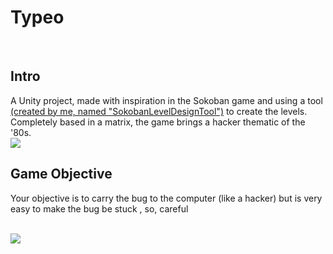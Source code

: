# Typeo
<br>
<h2>Intro</h2>

<p>A Unity project, made with inspiration in the Sokoban game and using a tool <a href="https://github.com/GabrielPrzybysz/SokobanLevelDesignTool">(created by me, named "SokobanLevelDesignTool")</a> to create the levels. Completely based in a matrix, the game brings a hacker thematic of the '80s.
<br>

<img src="https://media.giphy.com/media/dXudauZRy0Z8iMBnkF/giphy.gif">

<br>

<h2>Game Objective</h2>

<p>Your objective is to carry the bug to the computer (like a hacker) but is very easy to make the bug be stuck , so, careful</p>

<br>

<img src="https://media.giphy.com/media/Yq9R2uMrIGmxudixCa/giphy.gif">
